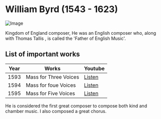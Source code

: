 # William Byrd (1543 - 1623)
![Image](https://github.com/user-attachments/assets/c442b34d-17c1-42e1-a72d-585e0985af0d)

Kingdom of England composer,
He was an English composer who, along with Thomas Tallis , is called the 'Father of English Music'.

## List of important works

|Year|Works                |Youtube                                                   |
|----|---------------------|----------------------------------------------------------|
|1593|Mass for Three Voices|[Listen](https://youtu.be/1Am1PQ0p39w?si=wKRyZIhAjALNP17q)|
|1594|Mass for foue Voices |[Listen](https://youtu.be/VXeT2HWpwc4?si=MNu72krpx4WXHE9G)|
|1595|Mass for Five Voices |[Listen](https://youtu.be/4ZSB0WTyIrg?si=QHn0Pjyy9KqYjg8E)|

He is considered the first great composer to compose both kind and chamber music. I also composed a great chorus.
